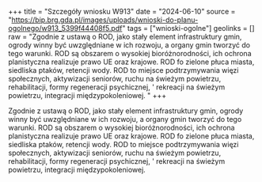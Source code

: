 +++
title = "Szczegóły wniosku W913"
date = "2024-06-10"
source = "https://bip.brg.gda.pl/images/uploads/wnioski-do-planu-ogolnego/w913_5399f44408f5.pdf"
tags = ["wnioski-ogolne"]
geolinks = []
raw = "Zgodnie z ustawą o ROD, jako stały element infrastruktury gmin, ogrody winny być uwzględniane w ich rozwoju, a organy gmin tworzyć do tego warunki. ROD są obszarem o wysokiej bioróżnorodności, ich ochrona planistyczna realizuje prawo UE oraz krajowe. ROD fo zielone płuca miasta, siedliska ptaków, retencji wody. ROD to miejsce podtrzymywania więzi społecznych,  aktywizacji seniorów, ruchu na świeżym powietrzu, rehabilitacji, formy regeneracji psychicznej, ' rekreacji na świeżym powietrzu, integracji międzypokoleniowej. "
+++

Zgodnie z ustawą o ROD, jako stały element infrastruktury gmin, ogrody winny być
uwzględniane w ich rozwoju, a organy gmin tworzyć do tego warunki. ROD są obszarem o wysokiej
bioróżnorodności, ich ochrona planistyczna realizuje prawo UE oraz krajowe. ROD fo zielone płuca
miasta, siedliska ptaków, retencji wody. ROD to miejsce podtrzymywania więzi społecznych,
 aktywizacji seniorów, ruchu na świeżym powietrzu, rehabilitacji, formy regeneracji psychicznej, '
rekreacji na świeżym powietrzu, integracji międzypokoleniowej.



